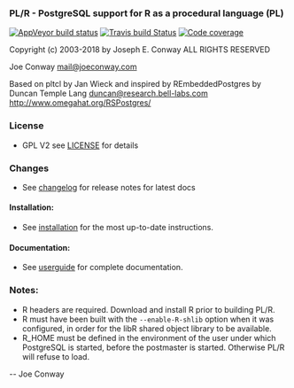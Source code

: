 ### PL/R - PostgreSQL support for R as a procedural language (PL)
[![AppVeyor build status](https://ci.appveyor.com/api/projects/status/github/postgres-plr/plr)](https://ci.appveyor.com/project/davecramer/plr-daun5) [![Travis build Status](https://travis-ci.org/postgres-plr/plr.png)](https://travis-ci.org/postgres-plr/plr) [![Code coverage](https://img.shields.io/codecov/c/github/postgres-plr/plr.svg?maxAge=2592000)](https://codecov.io/github/postgres-plr/plr)

 Copyright (c) 2003-2018 by Joseph E. Conway ALL RIGHTS RESERVED

 Joe Conway <mail@joeconway.com>

 Based on pltcl by Jan Wieck
 and inspired by REmbeddedPostgres by
 Duncan Temple Lang <duncan@research.bell-labs.com>
 http://www.omegahat.org/RSPostgres/

### License
- GPL V2 see [LICENSE](LICENSE) for details

### Changes
- See [changelog](changelog.md) for release notes for latest docs

#### Installation:
- See [installation](userguide.md#installation) for the most up-to-date instructions.

#### Documentation:
- See [userguide](userguide.md) for complete documentation.

### Notes:
 - R headers are required. Download and install R prior to building PL/R.
 - R must have been built with the ```--enable-R-shlib``` option when it was
      configured, in order for the libR shared object library to be available.
 - R_HOME must be defined in the environment of the user under which
      PostgreSQL is started, before the postmaster is started. Otherwise
      PL/R will refuse to load.

-- Joe Conway
